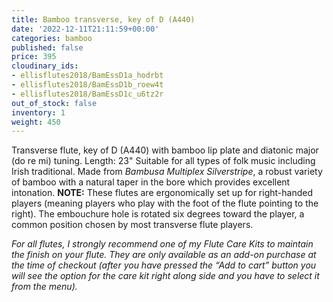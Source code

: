 ```yaml
---
title: Bamboo transverse, key of D (A440)
date: '2022-12-11T21:11:59+00:00'
categories: bamboo
published: false
price: 395
cloudinary_ids:
- ellisflutes2018/BamEssD1a_hodrbt
- ellisflutes2018/BamEssD1b_roew4t
- ellisflutes2018/BamEssD1c_u6tz2r
out_of_stock: false
inventory: 1
weight: 450
---
```


Transverse flute, key of D  (A440) with bamboo lip plate and diatonic major (do re mi) tuning.  Length:  23"   Suitable for all types of folk music including Irish traditional.  Made from *Bambusa Multiplex Silverstripe*, a robust variety of bamboo with a natural taper in the bore which provides excellent intonation.  **NOTE:** These flutes are ergonomically set up for right-handed players (meaning players who play with the foot of the flute pointing to the right).  The embouchure hole is rotated six degrees toward the player, a common position chosen by most transverse flute players.  

*For all flutes, I strongly recommend one of my Flute Care Kits to maintain the finish on your flute. They are only available as an add-on purchase at the time of checkout (after you have pressed the “Add to cart” button you will see the option for the care kit right along side and you have to select it from the menu).*